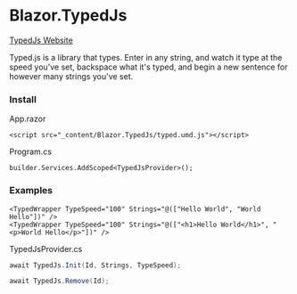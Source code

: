 # Blazor.TypedJs

[TypedJs Website](https://mattboldt.com/demos/typed-js/)

Typed.js is a library that types. Enter in any string, and watch it type at the speed you've set, backspace what it's typed, and begin a new sentence for however many strings you've set.

### Install

App.razor

```<script src="_content/Blazor.TypedJs/typed.umd.js"></script>```

Program.cs

```builder.Services.AddScoped<TypedJsProvider>();```


### Examples

```
<TypedWrapper TypeSpeed="100" Strings="@(["Hello World", "World Hello"])" />
<TypedWrapper TypeSpeed="100" Strings="@(["<h1>Hello World</h1>", "<p>World Hello</p>"])" />
```

TypedJsProvider.cs

```cs
await TypedJs.Init(Id, Strings, TypeSpeed);

await TypedJs.Remove(Id);
```
